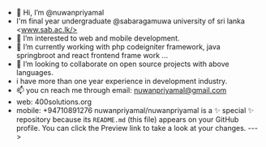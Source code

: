 - 👋 Hi, I’m @nuwanpriyamal
- I'm final year undergraduate @sabaragamuwa university of sri lanka <www.sab.ac.lk/>
- 👀 I’m interested to web and mobile development.
- 🌱 I’m currently working with php codeigniter framework, java springbroot and react frontend frame work ...
- 💞️ I’m looking to collaborate on open source projects with above languages.
- i have more than one year experience in development industry.
- 📫 you cn reach me through email: nuwanpriyamal@gmail.com
- web: 400solutions.org
- mobile: +94710891276
nuwanpriyamal/nuwanpriyamal is a ✨ special ✨ repository because its `README.md` (this file) appears on your GitHub profile.
You can click the Preview link to take a look at your changes.
--->
